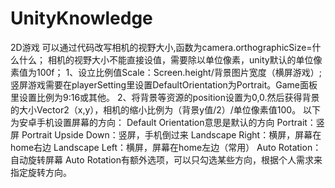 # UnityKnowledge
2D游戏
可以通过代码改写相机的视野大小,函数为camera.orthographicSize=什么什么；
相机的视野大小不能直接设值，需要除以单位像素，unity默认的单位像素值为100f；
1、设立比例值Scale：Screen.height/背景图片宽度（横屏游戏）;
  竖屏游戏需要在playerSetting里设置DefaultOrientation为Portrait。Game面板里设置比例为9:16或其他。
2、将背景等资源的position设置为0,0.然后获得背景的大小Vector2（x,y），相机的缩小比例为（背景y值/2）/单位像素值100。
以下为安卓手机设置屏幕的方向：
Default Orientation意思是默认的方向
Portrait：竖屏
Portrait Upside Down：竖屏，手机倒过来
Landscape Right：横屏，屏幕在home右边
Landscape Left：横屏，屏幕在home左边（常用）
Auto Rotation：自动旋转屏幕
Auto Rotation有额外选项，可以只勾选某些方向，根据个人需求来指定旋转方向。
